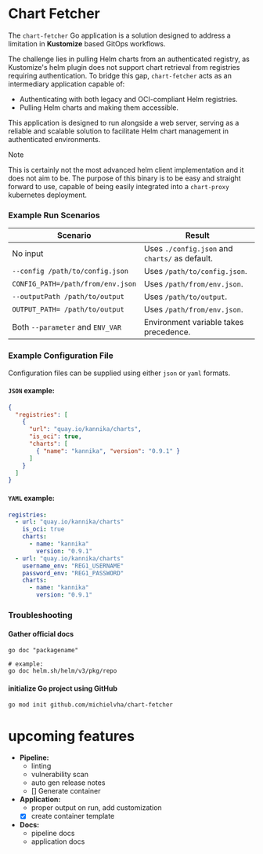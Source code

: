 # Chart Fetcher

The `chart-fetcher` Go application is a solution designed to address a limitation in **Kustomize** based GitOps workflows. 

The challenge lies in pulling Helm charts from an authenticated registry, as Kustomize's helm plugin does not support chart retrieval from registries requiring authentication. To bridge this gap, `chart-fetcher` acts as an intermediary application capable of:
- Authenticating with both legacy and OCI-compliant Helm registries.
- Pulling Helm charts and making them accessible.

This application is designed to run alongside a web server, serving as a reliable and scalable solution to facilitate Helm chart management in authenticated environments.

> [!NOTE]
> This is certainly not the most advanced helm client implementation and it does not aim to be. The purpose of this binary is to be easy and straight forward to use, capable of being easily integrated into a `chart-proxy` kubernetes deployment.

### Example Run Scenarios

| **Scenario**                      | **Result**                                     |
|-----------------------------------|------------------------------------------------|
| No input                          | Uses `./config.json` and `charts/` as default. |
| `--config /path/to/config.json`   | Uses `/path/to/config.json`.                   |
| `CONFIG_PATH=/path/from/env.json` | Uses `/path/from/env.json`.                    |
| `--outputPath /path/to/output`    | Uses `/path/to/output`.                        |
| `OUTPUT_PATH= /path/to/output`    | Uses `/path/from/env.json`.                    |
| Both `--parameter` and `ENV_VAR`  | Environment variable takes precedence.         |


### Example Configuration File

Configuration files can be supplied using either ``json`` or ``yaml`` formats.

#### ``JSON`` example:

````json
{
  "registries": [
    {
      "url": "quay.io/kannika/charts",
      "is_oci": true,
      "charts": [
        { "name": "kannika", "version": "0.9.1" }
      ]
    }
  ]
}
````

#### ``YAML`` example:

````yaml
registries:
  - url: "quay.io/kannika/charts"
    is_oci: true
    charts:
      - name: "kannika"
        version: "0.9.1"
  - url: "quay.io/kannika/charts"
    username_env: "REG1_USERNAME"
    password_env: "REG1_PASSWORD"
    charts:
      - name: "kannika"
        version: "0.9.1"
````

### Troubleshooting

#### Gather official docs

````shell
go doc "packagename"

# example:
go doc helm.sh/helm/v3/pkg/repo
````

#### initialize Go project using GitHub

```golang
go mod init github.com/michielvha/chart-fetcher
```

# upcoming features
- **Pipeline:**
  - linting
  - vulnerability scan
  - auto gen release notes
  - [] Generate container
- **Application:**
  - proper output on run, add customization
  - [x] create container template
- **Docs:**
  - pipeline docs
  - application docs

